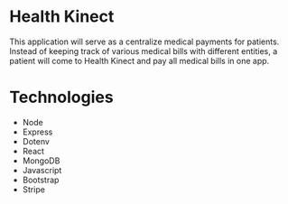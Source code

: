# Health Kinect

This application will serve as a centralize medical payments for patients. Instead of keeping track of various medical bills with different entities, a patient will come to Health Kinect and pay all medical bills in one app. 

# Technologies
* Node
* Express
* Dotenv
* React
* MongoDB
* Javascript
* Bootstrap
* Stripe